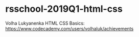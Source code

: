 # rsschool-2019Q1-html-css
Volha Lukyanenka
HTML CSS Basics: https://www.codecademy.com/users/volhaluk/achievements